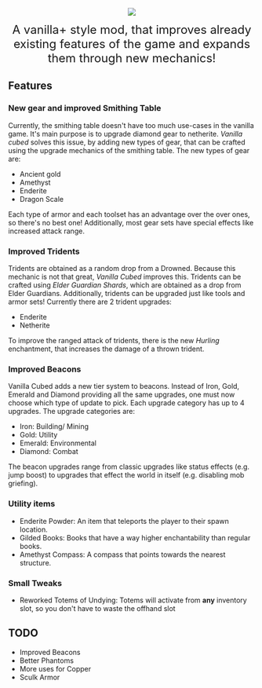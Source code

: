 <p align="center">
    <img src="https://user-images.githubusercontent.com/28957846/164294157-1a190ef9-7f34-402f-b740-edc957da7ad9.png">
</p>

<p align="center">
    <font size=5>
        A vanilla+ style mod, that improves already existing features of the game and expands them through new 
        mechanics!
    </font>
</p>


## Features

### New gear and improved Smithing Table

Currently, the smithing table doesn't have too much use-cases in the vanilla game. It's main purpose is to upgrade 
diamond gear to netherite. *Vanilla cubed* solves this issue, by adding new types of gear, that can be crafted using 
the upgrade mechanics of the smithing table. The new types of gear are:
- Ancient gold
- Amethyst
- Enderite
- Dragon Scale

Each type of armor and each toolset has an advantage over the over ones, so there's no best one! Additionally, most gear
sets have special effects like increased attack range.

### Improved Tridents

Tridents are obtained as a random drop from a Drowned. Because this mechanic is not that great, *Vanilla Cubed* improves 
this. Tridents can be crafted using *Elder Guardian Shards*, which are obtained as a drop from Elder Guardians. 
Additionally, tridents can be upgraded just like tools and armor sets! Currently there are 2 trident upgrades:
- Enderite
- Netherite

To improve the ranged attack of tridents, there is the new *Hurling* enchantment, that increases the damage of a thrown 
trident.

### Improved Beacons

Vanilla Cubed adds a new tier system to beacons. Instead of Iron, Gold, Emerald and Diamond providing all the same upgrades, one must now choose which type of update to pick. Each upgrade category has up to 4 upgrades. The upgrade categories are:
- Iron: Building/ Mining
- Gold: Utility
- Emerald: Environmental
- Diamond: Combat

The beacon upgrades range from classic upgrades like status effects (e.g. jump boost) to upgrades that effect the world in itself (e.g. disabling mob griefing).

### Utility items
- Enderite Powder: An item that teleports the player to their spawn location.
- Gilded Books: Books that have a way higher enchantability than regular books.
- Amethyst Compass: A compass that points towards the nearest structure.

### Small Tweaks
- Reworked Totems of Undying: Totems will activate from **any** inventory slot, so you don't have to waste the offhand slot

## TODO
- Improved Beacons
- Better Phantoms
- More uses for Copper
- Sculk Armor
